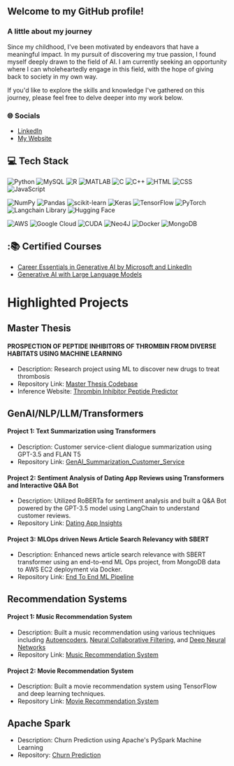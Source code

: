 ## Welcome to my GitHub profile!

### A little about my journey

Since my childhood, I've been motivated by endeavors that have a meaningful impact. In my pursuit of discovering my true passion, I found myself deeply drawn to the field of AI. I am currently seeking an opportunity where I can wholeheartedly engage in this field, with the hope of giving back to society in my own way.

 If you'd like to explore the skills and knowledge I've gathered on this journey, please feel free to delve deeper into my work below.

 ### 🌐 Socials
- [LinkedIn](https://www.linkedin.com/in/nivedhabkr/)
- [My Website](https://www.nivedhabalakrishnan.com/)


## 💻 Tech Stack
![Python](https://img.shields.io/badge/python-3670A0?style=for-the-badge&logo=python&logoColor=ffdd54) ![MySQL](https://img.shields.io/badge/mysql-%2300f.svg?style=for-the-badge&logo=mysql&logoColor=white) ![R](https://img.shields.io/badge/R-Programming-green) ![MATLAB](https://img.shields.io/badge/MATLAB-Programming-yellow)  ![C](https://img.shields.io/badge/C-Language-blue)  ![C++](https://img.shields.io/badge/c++-%2300599C.svg?style=for-the-badge&logo=c%2B%2B&logoColor=white) ![HTML](https://img.shields.io/badge/HTML-5-E34F26?style=for-the-badge&logo=html5&logoColor=white) ![CSS](https://img.shields.io/badge/CSS-3-1572B6?style=for-the-badge&logo=css3&logoColor=white) ![JavaScript](https://img.shields.io/badge/JavaScript-ES6-F7DF1E?style=for-the-badge&logo=javascript&logoColor=black)

![NumPy](https://img.shields.io/badge/numpy-%23013243.svg?style=for-the-badge&logo=numpy&logoColor=white) ![Pandas](https://img.shields.io/badge/pandas-%23150458.svg?style=for-the-badge&logo=pandas&logoColor=white) ![scikit-learn](https://img.shields.io/badge/scikit--learn-%23F7931E.svg?style=for-the-badge&logo=scikit-learn&logoColor=white) ![Keras](https://img.shields.io/badge/Keras-%23D00000.svg?style=for-the-badge&logo=Keras&logoColor=white) ![TensorFlow](https://img.shields.io/badge/TensorFlow-%23FF6F00.svg?style=for-the-badge&logo=TensorFlow&logoColor=white) ![PyTorch](https://img.shields.io/badge/PyTorch-%23EE4C2C.svg?style=for-the-badge&logo=PyTorch&logoColor=white) ![Langchain Library](https://img.shields.io/badge/Langchain%20Library-Python-blue) ![Hugging Face](https://img.shields.io/badge/Hugging%20Face-Transformers-orange)

![AWS](https://img.shields.io/badge/AWS-%23FF9900.svg?style=for-the-badge&logo=amazon-aws&logoColor=white) ![Google Cloud](https://img.shields.io/badge/GoogleCloud-%234285F4.svg?style=for-the-badge&logo=google-cloud&logoColor=white) ![CUDA](https://img.shields.io/badge/CUDA-11.2-76B900.svg)	![Neo4J](https://img.shields.io/badge/Neo4j-008CC1?style=for-the-badge&logo=neo4j&logoColor=white) ![Docker](https://img.shields.io/badge/Docker-2496ED?style=for-the-badge&logo=Docker&logoColor=white) ![MongoDB](https://img.shields.io/badge/MongoDB-4EA94B?style=for-the-badge&logo=MongoDB&logoColor=white) 

## :📚 Certified Courses
- [Career Essentials in Generative AI by Microsoft and LinkedIn](https://www.linkedin.com/learning/certificates/24a430fd692249bb627b8846fc73c72e921f5b5057a3c254e33bd7a56c19e085)
- [Generative AI with Large Language Models](https://www.coursera.org/account/accomplishments/verify/NTA5KZMP8DFJ?utm_source=link&utm_medium=certificate&utm_content=cert_image&utm_campaign=sharing_cta&utm_product=course)


# Highlighted Projects
## Master Thesis
#### PROSPECTION OF PEPTIDE INHIBITORS OF THROMBIN FROM DIVERSE HABITATS USING MACHINE LEARNING
- Description: Research project using ML to discover new drugs to treat thrombosis
- Repository Link: [Master Thesis Codebase](https://github.com/NivedhaBalakrishnan/Antithrombin_Peptide_ML)
- Inference Website: [Thrombin Inhibitor Peptide Predictor](https://thrombin-inhibitor-peptide-predictor.info/)

## GenAI/NLP/LLM/Transformers

#### Project 1: Text Summarization using Transformers
- Description: Customer service-client dialogue summarization using GPT-3.5 and FLAN T5 
- Repository Link: [GenAI_Summarization_Customer_Service](https://github.com/NivedhaBalakrishnan/GenAI_Summarization_Customer_Service/tree/main)

#### Project 2: Sentiment Analysis of Dating App Reviews using Transformers and Interactive Q&A Bot
- Description: Utilized RoBERTa for sentiment analysis and built a Q&A Bot powered by the GPT-3.5 model using LangChain to understand customer reviews.
- Repository Link: [Dating App Insights](https://github.com/NivedhaBalakrishnan/Transformers-DatingApp-Insights)

#### Project 3: MLOps driven News Article Search Relevancy with SBERT 
- Description: Enhanced news article search relevance with SBERT transformer using an end-to-end ML Ops project, from MongoDB data to AWS EC2 deployment via Docker.
- Repository Link: [End To End ML Pipeline](https://github.com/NivedhaBalakrishnan/End_to_End_ML_Pipeline/tree/main)

## Recommendation Systems

#### Project 1: Music Recommendation System
- Description: Built a music recommendation using various techniques including <u>Autoencoders</u>, <u>Neural Collaborative Filtering</u>, and <u>Deep Neural Networks</u>
- Repository Link: [Music Recommendation System](https://github.com/NivedhaBalakrishnan/Recommendation_Systems/tree/main/Music%20Recommendation)

#### Project 2: Movie Recommendation System
- Description: Built a movie recommendation system using TensorFlow and deep learning techniques.
- Repository Link: [Movie Recommendation System](https://github.com/NivedhaBalakrishnan/Recommendation_Systems/tree/main/Movie%20Recommendation)

## Apache Spark
- Description: Churn Prediction using Apache's PySpark Machine Learning
- Repository: [Churn Prediction](https://github.com/NivedhaBalakrishnan/Apache-Spark/tree/main)
